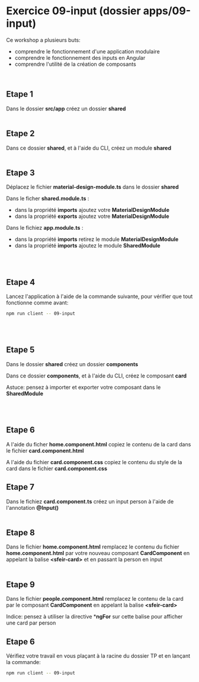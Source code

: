 # Exercice 09-input (dossier apps/09-input)

Ce workshop a plusieurs buts:
- comprendre le fonctionnement d'une application modulaire
- comprendre le fonctionnement des inputs en Angular
- comprendre l'utilité de la création de composants

<br>

## Etape 1

Dans le dossier **src/app** créez un dossier **shared**
<br><br>

## Etape 2

Dans ce dossier **shared**, et à l'aide du CLI, créez un module **shared**
<br><br>

## Etape 3

Déplacez le fichier **material-design-module.ts** dans le dossier **shared**

Dans le ficher **shared.module.ts** :
- dans la propriété **imports** ajoutez votre **MaterialDesignModule**
- dans la propriété **exports** ajoutez votre **MaterialDesignModule**

Dans le fichiez **app.module.ts** :
- dans la propriété **imports** retirez le module **MaterialDesignModule**
- dans la propriété **imports** ajoutez le module **SharedModule**

<br><br>

## Etape 4

Lancez l'application à l'aide de la commande suivante, pour vérifier que tout fonctionne comme avant:
```bash
npm run client -- 09-input
```

<br><br>

## Etape 5

Dans le dossier **shared** créez un dossier **components**

Dans ce dossier **components**, et à l'aide du CLI, créez le composant **card**

Astuce: pensez à importer et exporter votre composant dans le **SharedModule**

<br><br> 

## Etape 6

A l'aide du ficher **home.component.html** copiez le contenu de la card dans le fichier **card.component.html**

A l'aide du fichier **card.component.css** copiez le contenu du style de la card dans le fichier **card.component.css**
<br><pr>

## Etape 7

Dans le fichiez **card.component.ts** créez un input person à l'aide de l'annotation **@Input()**
<br><br>

## Etape 8

Dans le fichier **home.component.html** remplacez le contenu du fichier **home.component.html** par votre nouveau composant **CardComponent** en appelant la balise **\<sfeir-card>** et en passant la person en input
<br><br>

## Etape 9

Dans le fichier **people.component.html** remplacez le contenu de la card par le composant **CardComponent** en appelant la balise **\<sfeir-card>**

Indice:  pensez à utiliser la directive ***ngFor** sur cette balise pour afficher une card par person

## Etape 6

Vérifiez votre travail en vous plaçant à la racine du dossier TP et en lançant la commande:

```bash
npm run client -- 09-input
```
